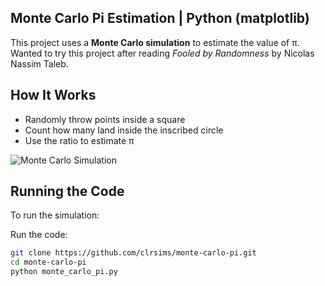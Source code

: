 ## Monte Carlo Pi Estimation | Python (matplotlib)
This project uses a **Monte Carlo simulation** to estimate the value of π. Wanted to try this project after reading *Fooled by Randomness* by Nicolas Nassim Taleb.

## How It Works
- Randomly throw points inside a square
- Count how many land inside the inscribed circle
- Use the ratio to estimate π

![Monte Carlo Simulation](monte-carlo.gif)

## Running the Code
To run the simulation:

Run the code:
```sh
git clone https://github.com/clrsims/monte-carlo-pi.git
cd monte-carlo-pi
python monte_carlo_pi.py
